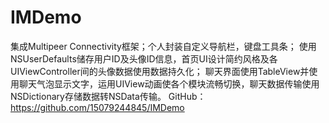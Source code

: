 # IMDemo


集成Multipeer Connectivity框架；个人封装自定义导航栏，键盘工具条；
使用NSUserDefaults储存用户ID及头像ID信息，首页UI设计简约风格及各UIViewController间的头像数据使用数据持久化；
聊天界面使用TableView并使用聊天气泡显示文字，运用UIView动画使各个模块流畅切换，聊天数据传输使用NSDictionary存储数据转NSData传输。
GitHub：https://github.com/15079244845/IMDemo

